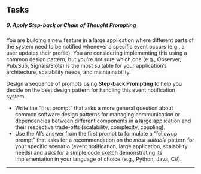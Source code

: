 ## Tasks

##### 0\. Apply Step-back or Chain of Thought Prompting

You are building a new feature in a large application where different parts of the system need to be notified whenever a specific event occurs (e.g., a user updates their profile). You are considering implementing this using a common design pattern, but you’re not sure which one (e.g., Observer, Pub/Sub, Signals/Slots) is the most suitable for your application’s architecture, scalability needs, and maintainability.

Design a sequence of prompts using **Step-back Prompting** to help you decide on the best design pattern for handling this event notification system.

- Write the “first prompt” that asks a more general question about common software design patterns for managing communication or dependencies between different components in a large application and their respective trade-offs (scalability, complexity, coupling).
- Use the AI’s answer from the first prompt to formulate a “followup prompt” that asks for a recommendation on the _most suitable_ pattern for your specific scenario (event notification, large application, scalability needs) and asks for a simple code sketch demonstrating its implementation in your language of choice (e.g., Python, Java, C#).

---
